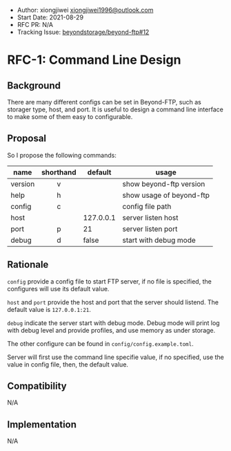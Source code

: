 - Author: xiongjiwei <xiongjiwei1996@outlook.com>
- Start Date: 2021-08-29
- RFC PR: N/A
- Tracking Issue: [beyondstorage/beyond-ftp#12](https://github.com/beyondstorage/beyond-ftp/issues/12)

# RFC-1: Command Line Design

## Background

There are many different configs can be set in Beyond-FTP, such as storager type, host, and port. It is useful to design a command line interface to make some of them easy to configurable.

## Proposal

So I propose the following commands:

| name    | shorthand | default      | usage                      |
|---------|:---------:|--------------|----------------------------|
| version | v         |              | show beyond-ftp version    |
| help    | h         |              | show usage of beyond-ftp   |
| config  | c         |              | config file path           |
| host    |           | 127.0.0.1    | server listen host         |
| port    | p         | 21           | server listen port         |
| debug   | d         | false        | start with debug mode      |


## Rationale

`config` provide a config file to start FTP server, if no file is specified, the configures will use its default value.

`host` and `port` provide the host and port that the server should listend. The default value is `127.0.0.1:21`.

`debug` indicate the server start with debug mode. Debug mode will print log with debug level and provide profiles, and use memory as under storage.

The other configure can be found in `config/config.example.toml`.

Server will first use the command line specifie value, if no specified, use the value in config file, then, the default value.


## Compatibility

N/A

## Implementation

N/A